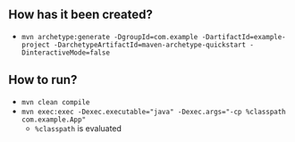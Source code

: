 ## How has it been created?
* `mvn archetype:generate -DgroupId=com.example -DartifactId=example-project -DarchetypeArtifactId=maven-archetype-quickstart -DinteractiveMode=false`

## How to run?
* `mvn clean compile`
* `mvn exec:exec -Dexec.executable="java" -Dexec.args="-cp %classpath com.example.App"`
  * `%classpath` is evaluated